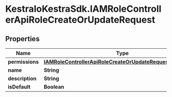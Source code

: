 # KestraIoKestraSdk.IAMRoleControllerApiRoleCreateOrUpdateRequest

## Properties

Name | Type | Description | Notes
------------ | ------------- | ------------- | -------------
**permissions** | [**IAMRoleControllerApiRoleCreateOrUpdateRequestPermissions**](IAMRoleControllerApiRoleCreateOrUpdateRequestPermissions.md) |  | 
**name** | **String** |  | 
**description** | **String** |  | [optional] 
**isDefault** | **Boolean** |  | [optional] 


